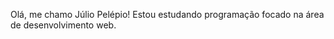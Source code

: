Olá, me chamo Júlio Pelépio!
Estou estudando programação focado na área de desenvolvimento web.

<!---
Cold-H4nd/Cold-H4nd is a ✨ special ✨ repository because its `README.md` (this file) appears on your GitHub profile.
You can click the Preview link to take a look at your changes.
--->
